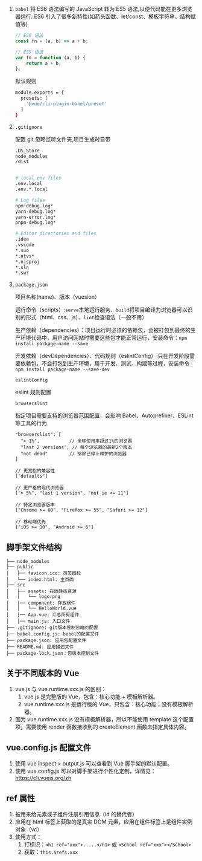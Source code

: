 1. `babel`
   将 ES6 语法编写的 JavaScript 转为 ES5 语法,以便代码能在更多浏览器运行.
   ES6 引入了很多新特性(如箭头函数、let/const、模板字符串、结构赋值等)

    ```javascript
    // ES6 语法
    const fn = (a, b) => a + b;

    // ES5 语法
    var fn = function (a, b) {
    	return a + b;
    };
    ```

    默认规则

    ```bash
    module.exports = {
      presets: [
        '@vue/cli-plugin-babel/preset'
      ]
    }
    ```

2. `.gitignore`

    配置 git 忽略监听文件夹,项目生成时自带

    ```bash
    .DS_Store
    node_modules
    /dist


    # local env files
    .env.local
    .env.*.local

    # Log files
    npm-debug.log*
    yarn-debug.log*
    yarn-error.log*
    pnpm-debug.log*

    # Editor directories and files
    .idea
    .vscode
    *.suo
    *.ntvs*
    *.njsproj
    *.sln
    *.sw?
    ```

3. `package.json`

    项目名称(name)、版本（vuesion）

    运行命令（scripts）:`serve`本地运行服务、`build`将项目编译为浏览器可以识别的形式（html、css、js）、`lint`检查语法（一般不用）

    生产依赖（dependencies）：项目运行时必须的依赖包，会被打包到最终的生产环境代码中，用户访问网站时需要这些包才能正常运行，安装命令：`npm install package-name --save`

    开发依赖（devDependencies）、代码规则（eslintConfig）:只在开发阶段需要依赖包，不会打包到生产环境，用于开发、测试、构建等过程，安装命令：`npm install package-name --save-dev`

    `eslintConfig`

    eslint 规则配置

    `browserslint`

    指定项目需要支持的浏览器范围配置，会影响 Babel、Autoprefixer、ESLint 等工具的行为

    ```shell
    "browserslist": [
      "> 1%",           // 全球使用率超过1%的浏览器
      "last 2 versions", // 每个浏览器的最新2个版本
      "not dead"        // 排除已停止维护的浏览器
    ]

    // 更宽松的兼容性
    ["defaults"]

    // 更严格的现代浏览器
    ["> 5%", "last 1 version", "not ie <= 11"]

    // 特定浏览器版本
    ["Chrome >= 60", "Firefox >= 55", "Safari >= 12"]

    // 移动端优先
    ["iOS >= 10", "Android >= 6"]
    ```

## 脚手架文件结构

    ├── node_modules
    ├── public
    │   ├── favicon.ico: 页签图标
    │   └── index.html: 主页面
    ├── src
    │   ├── assets: 存放静态资源
    │   │   └── logo.png
    │   │── component: 存放组件
    │   │   └── HelloWorld.vue
    │   │── App.vue: 汇总所有组件
    │   │── main.js: 入口文件
    ├── .gitignore: git版本管制忽略的配置
    ├── babel.config.js: babel的配置文件
    ├── package.json: 应用包配置文件
    ├── README.md: 应用描述文件
    ├── package-lock.json：包版本控制文件

## 关于不同版本的 Vue

1. vue.js 与 vue.runtime.xxx.js 的区别：
    1. vue.js 是完整版的 Vue，包含：核心功能 + 模板解析器。
    2. vue.runtime.xxx.js 是运行版的 Vue，只包含：核心功能；没有模板解析器。
2. 因为 vue.runtime.xxx.js 没有模板解析器，所以不能使用 template 这个配置项，需要使用 render 函数接收到的 createElement 函数去指定具体内容。

## vue.config.js 配置文件

1. 使用 vue inspect > output.js 可以查看到 Vue 脚手架的默认配置。
2. 使用 vue.config.js 可以对脚手架进行个性化定制，详情见：https://cli.vuejs.org/zh

## ref 属性

1. 被用来给元素或子组件注册引用信息（id 的替代者）
2. 应用在 html 标签上获取的是真实 DOM 元素，应用在组件标签上是组件实例对象（vc）
3. 使用方式：
    1. 打标识：`<h1 ref="xxx">.....</h1>` 或 `<School ref="xxx"></School>`
    2. 获取：`this.$refs.xxx`
